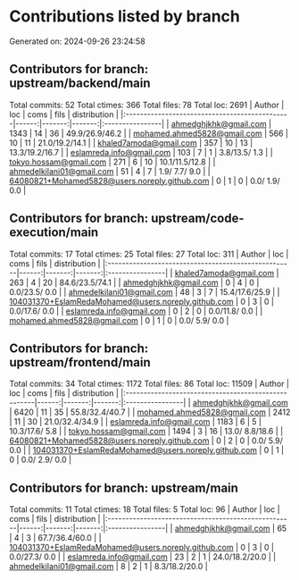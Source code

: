 # Contributions listed by branch
Generated on: 2024-09-26 23:24:58
## Contributors for branch: upstream/backend/main
Total commits: 52
Total ctimes: 366
Total files: 78
Total loc: 2691
| Author                                        |   loc |   coms |   fils |  distribution   |
|:----------------------------------------------|------:|-------:|-------:|:----------------|
| ahmedghjkhk@gmail.com                         |  1343 |     14 |     36 | 49.9/26.9/46.2  |
| mohamed.ahmed5828@gmail.com                   |   566 |     10 |     11 | 21.0/19.2/14.1  |
| khaled7amoda@gmail.com                        |   357 |     10 |     13 | 13.3/19.2/16.7  |
| eslamreda.info@gmail.com                      |   103 |      7 |      1 | 3.8/13.5/ 1.3   |
| tokyo.hossam@gmail.com                        |   271 |      6 |     10 | 10.1/11.5/12.8  |
| ahmedelkilani01@gmail.com                     |    51 |      4 |      7 | 1.9/ 7.7/ 9.0   |
| 64080821+Mohamed5828@users.noreply.github.com |     0 |      1 |      0 | 0.0/ 1.9/ 0.0   |
## Contributors for branch: upstream/code-execution/main
Total commits: 17
Total ctimes: 25
Total files: 27
Total loc: 311
| Author                                              |   loc |   coms |   fils |  distribution   |
|:----------------------------------------------------|------:|-------:|-------:|:----------------|
| khaled7amoda@gmail.com                              |   263 |      4 |     20 | 84.6/23.5/74.1  |
| ahmedghjkhk@gmail.com                               |     0 |      4 |      0 | 0.0/23.5/ 0.0   |
| ahmedelkilani01@gmail.com                           |    48 |      3 |      7 | 15.4/17.6/25.9  |
| 104031370+EslamRedaMohamed@users.noreply.github.com |     0 |      3 |      0 | 0.0/17.6/ 0.0   |
| eslamreda.info@gmail.com                            |     0 |      2 |      0 | 0.0/11.8/ 0.0   |
| mohamed.ahmed5828@gmail.com                         |     0 |      1 |      0 | 0.0/ 5.9/ 0.0   |
## Contributors for branch: upstream/frontend/main
Total commits: 34
Total ctimes: 1172
Total files: 86
Total loc: 11509
| Author                                              |   loc |   coms |   fils |  distribution   |
|:----------------------------------------------------|------:|-------:|-------:|:----------------|
| ahmedghjkhk@gmail.com                               |  6420 |     11 |     35 | 55.8/32.4/40.7  |
| mohamed.ahmed5828@gmail.com                         |  2412 |     11 |     30 | 21.0/32.4/34.9  |
| eslamreda.info@gmail.com                            |  1183 |      6 |      5 | 10.3/17.6/ 5.8  |
| tokyo.hossam@gmail.com                              |  1494 |      3 |     16 | 13.0/ 8.8/18.6  |
| 64080821+Mohamed5828@users.noreply.github.com       |     0 |      2 |      0 | 0.0/ 5.9/ 0.0   |
| 104031370+EslamRedaMohamed@users.noreply.github.com |     0 |      1 |      0 | 0.0/ 2.9/ 0.0   |
## Contributors for branch: upstream/main
Total commits: 11
Total ctimes: 18
Total files: 5
Total loc: 96
| Author                                              |   loc |   coms |   fils |  distribution   |
|:----------------------------------------------------|------:|-------:|-------:|:----------------|
| ahmedghjkhk@gmail.com                               |    65 |      4 |      3 | 67.7/36.4/60.0  |
| 104031370+EslamRedaMohamed@users.noreply.github.com |     0 |      3 |      0 | 0.0/27.3/ 0.0   |
| eslamreda.info@gmail.com                            |    23 |      2 |      1 | 24.0/18.2/20.0  |
| ahmedelkilani01@gmail.com                           |     8 |      2 |      1 | 8.3/18.2/20.0   |
